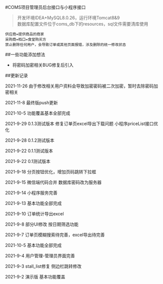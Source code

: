 #COMS项目管理员后台接口与小程序接口
>开发环境IDEA+MySQL8.0.26，运行环境Tomcat8&9  
> 数据库配置文件位于coms_db下的resources，sql文件需要清库使用

    供应商=提供商品的商家  
    采购商=档口=食堂购买方
    禁止删除任何用户，会导致订单或其他页面报错，涉及删除的统一修改状态

##一些功能添加想法
* 将密码加密相关BUG修复后引入




##更新记录

2021-11-26 由于修改相关用户资料会导致加密密码被二次加密，暂时去除密码加密相关

2021-11-8 最终版push更新

2021-10-5 功能覆盖基本全部完成

2021-9-29 0.1.3测试版本 修复订单页excel导出下载问题  小程序priceList接口优化

2021-9-28 0.1.2测试版本

2021-9-22 0.1.1测试版本

2021-9-22 0.1测试版本

2021-9-18 分页按钮优化，增加页码跳转下拉框

2021-9-15 微信端代码合并 数据库密码改为服务器

2021-9-14 小程序服务完善

2021-9-13 基本功能全部完成

2021-9-10 订单统计导出excel

2021-9-8 部分UI修改 按日期筛选功能

2021-9-7 订单页模糊搜索待完善，excel导出待完善

2021-10-5 基本功能全部完成

2021-9-4 用户管理-管理员界面完善

2021-9-3 stall_list修复 侧边栏跳转修改

2021-9-2 演示版 基本功能覆盖
